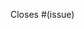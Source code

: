 <!-- Put any information about this PR up here -->

<!-- Which issue does this PR close? -->
<!-- If this PR does not have a corresponding issue,
     make sure one gets created before you create this PR.
     You can create a bug report or feature request at
     https://github.com/pulseflow/uninix/issues/new/choose -->

Closes #(issue)
